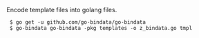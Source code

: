Encode template files into golang files.
```$bash
 $ go get -u github.com/go-bindata/go-bindata
 $ go-bindata go-bindata -pkg templates -o z_bindata.go tmpl
```
